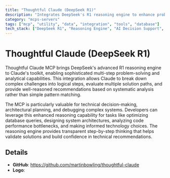 ```yaml
---
title: "Thoughtful Claude (DeepSeek R1)"
description: "Integrates DeepSeek's R1 reasoning engine to enhance problem-solving, analysis, and decision-making capabilities."
category: "mcps-servers"
tags: ["mcp", "utility", "data", "integration", "tools", "database"]
tech_stack: ["DeepSeek R1", "Reasoning Engine", "AI Decision Support", "Analytical Tools"]
---
```


# Thoughtful Claude (DeepSeek R1)

Thoughtful Claude MCP brings DeepSeek's advanced R1 reasoning engine to Claude's toolkit, enabling sophisticated multi-step problem-solving and analytical capabilities. This integration allows Claude to break down complex challenges into logical steps, evaluate multiple solution paths, and provide well-reasoned recommendations based on systematic analysis rather than simple pattern matching.

The MCP is particularly valuable for technical decision-making, architectural planning, and debugging complex systems. Developers can leverage this enhanced reasoning capability for tasks like optimizing database queries, designing system architectures, analyzing code performance bottlenecks, and making informed technology choices. The reasoning engine provides transparent step-by-step thinking that helps validate solutions and build confidence in technical recommendations.

## Details

- **GitHub**: https://github.com/martinbowling/thoughtful-claude
- **Logo**: 
